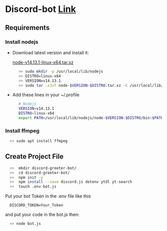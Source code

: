 # Discord-bot [Link](https://discord.com/developers/applications)

## Requirements

### Install nodejs

  * Download latest version and install it:
  
    [node-v14.13.1-linux-x64.tar.xz](https://nodejs.org/dist/v14.13.1/node-v14.13.1-linux-x64.tar.xz)
```sh
      >> sudo mkdir -p /usr/local/lib/nodejs
      >> DISTRO=linux-x64
      >> VERSION=v14.13.1
      >> sudo tar -xJvf node-$VERSION-$DISTRO.tar.xz -C /usr/local/lib/nodejs
```

  * Add these lines in your ~/.profile
  
```sh
      # Nodejs
      VERSION=v14.13.1
      DISTRO=linux-x64
      export PATH=/usr/local/lib/nodejs/node-$VERSION-$DISTRO/bin:$PATH
```
  
### Install ffmpeg

```sh
  >> sudo apt install ffmpeg
```

## Create Project File

```sh
  >>  mkdir discord-greeter-bot/
  >>  cd discord-greeter-bot/
  >>  npm init -y
  >>  npm install --save discord.js dotenv ytdl yt-search
  >>  touch .env bot.js
```

  Put your bot Token in the .env file like this
```env
  DISCORD_TOKEN=Your_Token
```
  and put your code in the bot.js then:
  
```sh
  >> node bot.js
```
  
